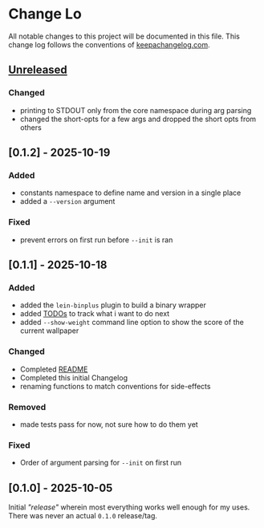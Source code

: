 # Change Lo

All notable changes to this project will be documented
in this file. This change log follows the conventions
of [keepachangelog.com](https://keepachangelog.com/).

## [Unreleased]

### Changed

- printing to STDOUT only from the core namespace during arg parsing
- changed the short-opts for a few args and dropped the short opts from others

## [0.1.2] - 2025-10-19

### Added

- constants namespace to define name and version in a single place
- added a `--version` argument

### Fixed

- prevent errors on first run before `--init` is ran

## [0.1.1] - 2025-10-18

### Added

- added the `lein-binplus` plugin to build a binary wrapper
- added [TODOs](./TODO.md) to track what i want to do next
- added `--show-weight` command line option to show the score of the current wallpaper

### Changed

- Completed [README](./README.md)
- Completed this initial Changelog
- renaming functions to match conventions for side-effects

### Removed

- made tests pass for now, not sure how to do them yet

### Fixed

- Order of argument parsing for `--init` on first run

## [0.1.0] - 2025-10-05

Initial _"release"_ wherein most everything works well enough for my uses.
There was never an actual `0.1.0` release/tag.

[Unreleased]: https://github.com/schelcj/wallpaper/tree/main

